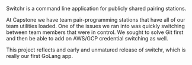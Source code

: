 Switchr is a command line application for publicly shared pairing stations.

At Capstone we have team pair-programming stations that have all of our team utilities loaded. One of the issues we ran into was quickly switching between team members that were in control. We sought to solve Git first and then be able to add on AWS/GCP credential switching as well. 

This project reflects and early and unmatured release of switchr, which is really our first GoLang app.